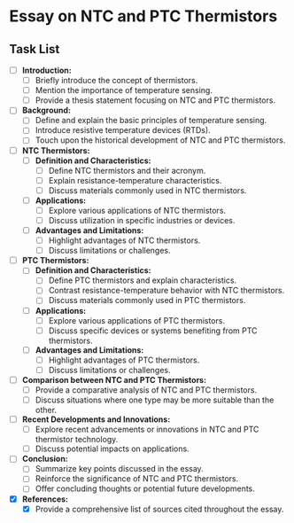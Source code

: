 # Essay on NTC and PTC Thermistors

## Task List

- [ ] **Introduction:**
  - [ ] Briefly introduce the concept of thermistors.
  - [ ] Mention the importance of temperature sensing.
  - [ ] Provide a thesis statement focusing on NTC and PTC thermistors.

- [ ] **Background:**
  - [ ] Define and explain the basic principles of temperature sensing.
  - [ ] Introduce resistive temperature devices (RTDs).
  - [ ] Touch upon the historical development of NTC and PTC thermistors.

- [ ] **NTC Thermistors:**
  - [ ] **Definition and Characteristics:**
    - [ ] Define NTC thermistors and their acronym.
    - [ ] Explain resistance-temperature characteristics.
    - [ ] Discuss materials commonly used in NTC thermistors.

  - [ ] **Applications:**
    - [ ] Explore various applications of NTC thermistors.
    - [ ] Discuss utilization in specific industries or devices.

  - [ ] **Advantages and Limitations:**
    - [ ] Highlight advantages of NTC thermistors.
    - [ ] Discuss limitations or challenges.

- [ ] **PTC Thermistors:**
  - [ ] **Definition and Characteristics:**
    - [ ] Define PTC thermistors and explain characteristics.
    - [ ] Contrast resistance-temperature behavior with NTC thermistors.
    - [ ] Discuss materials commonly used in PTC thermistors.

  - [ ] **Applications:**
    - [ ] Explore various applications of PTC thermistors.
    - [ ] Discuss specific devices or systems benefiting from PTC thermistors.

  - [ ] **Advantages and Limitations:**
    - [ ] Highlight advantages of PTC thermistors.
    - [ ] Discuss limitations or challenges.

- [ ] **Comparison between NTC and PTC Thermistors:**
  - [ ] Provide a comparative analysis of NTC and PTC thermistors.
  - [ ] Discuss situations where one type may be more suitable than the other.

- [ ] **Recent Developments and Innovations:**
  - [ ] Explore recent advancements or innovations in NTC and PTC thermistor technology.
  - [ ] Discuss potential impacts on applications.

- [ ] **Conclusion:**
  - [ ] Summarize key points discussed in the essay.
  - [ ] Reinforce the significance of NTC and PTC thermistors.
  - [ ] Offer concluding thoughts or potential future developments.

- [x] **References:**
  - [x] Provide a comprehensive list of sources cited throughout the essay.
